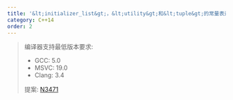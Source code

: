 ```yaml
---
title: '&lt;initializer_list&gt;，&lt;utility&gt;和&lt;tuple&gt;的常量表达式'
category: C++14
order: 2
---
```


> 编译器支持最低版本要求:
> * GCC: 5.0
> * MSVC: 19.0
> * Clang: 3.4
>
> 提案: [N3471](http://www.open-std.org/jtc1/sc22/wg21/docs/papers/2012/n3471.html)
